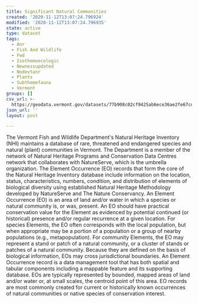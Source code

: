 ```yaml
---
title: Significant Natural Communities
created: '2020-11-12T13:07:24.796924'
modified: '2020-11-12T13:07:24.796935'
state: active
type: dataset
tags:
  - Anr
  - Fish And Wildlife
  - Fwd
  - Isothemeecologic
  - Newnessupdated
  - Nodevtanr
  - Plants
  - Subthemefauna
  - Vermont
groups: []
csv_url: >-
  https://geodata.vermont.gov/datasets/77b908c02cf9425ab6ece36ae2fe67cd_190.csv?outSR=%7B%22latestWkid%22%3A32145%2C%22wkid%22%3A32145%7D
json_url: ''
layout: post

---
```

The Vermont Fish and Wildlife Department's Natural Heritage Inventory (NHI) maintains a database of rare, threatened and endangered species and natural (plant) communities in Vermont. The Department is a member of the network of Natural Heritage Programs and Conservation Data Centres network that collaborates with NatureServe, which is the umbrella organization. The Element Occurrence (EO) records that form the core of the Natural Heritage Inventory database include information on the location, status, characteristics, numbers, condition, and distribution of elements of biological diversity using established Natural Heritage Methodology developed by NatureServe and The Nature Conservancy. An Element Occurrence (EO) is an area of land and/or water in which a species or natural community is, or was, present. An EO should have practical conservation value for the Element as evidenced by potential continued (or historical) presence and/or regular recurrence at a given location. For species Elements, the EO often corresponds with the local population, but when appropriate may be a portion of a population or a group of nearby populations (e.g., metapopulation). For community Elements, the EO may represent a stand or patch of a natural community, or a cluster of stands or patches of a natural community. Because they are defined on the basis of biological information, EOs may cross jurisdictional boundaries. An Element Occurrence record is a data management tool that has both spatial and tabular components including a mappable feature and its supporting database. EOs are typically represented by bounded, mapped areas of land and/or water or, at small scales, the centroid point of this area. EO records are most commonly created for current or historically known occurrences of natural communities or native species of conservation interest.
